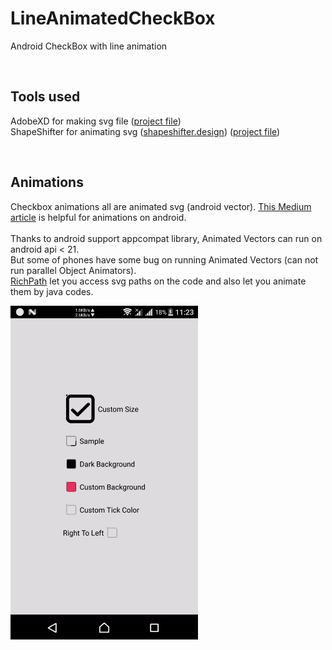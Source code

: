 # LineAnimatedCheckBox
Android CheckBox with line animation

<br />

## Tools used
AdobeXD for making svg file ([project file](https://github.com/mofakhrpour/LineAnimatedCheckBox/blob/master/svg/Adobe%20XD%20(Svg).xd))
<br />
ShapeShifter for animating svg ([shapeshifter.design](https://shapeshifter.design)) ([project file](https://github.com/mofakhrpour/LineAnimatedCheckBox/blob/master/svg/Vector%20Animation%20(ShapeShifter.design).shapeshifter))

<br />

## Animations
Checkbox animations all are animated svg (android vector). [This Medium article](https://proandroiddev.com/how-to-animate-on-android-f8d227135613) is helpful for animations on android.
<br />
<br />
Thanks to android support appcompat library, Animated Vectors can run on android api < 21.<br />
But some of phones have some bug on running Animated Vectors (can not run parallel Object Animators). <br />
[RichPath](https://github.com/tarek360/RichPath) let you access svg paths on the code and also let you animate them by java codes.

<img src="https://github.com/mofakhrpour/LineAnimatedCheckBox/blob/master/demo.gif" width="300"/>
